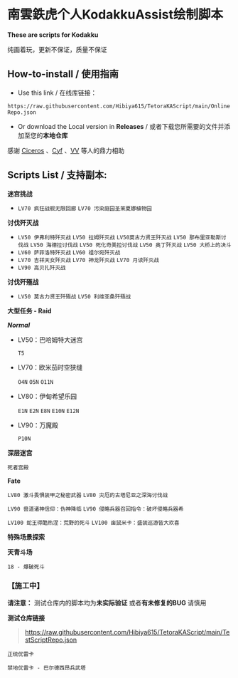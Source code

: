 # 南雲鉄虎个人KodakkuAssist绘制脚本

**These are scripts for Kodakku**

纯画着玩，更新不保证，质量不保证

## How-to-install  /  使用指南
- Use this link / 在线库链接： 

```https://raw.githubusercontent.com/Hibiya615/TetoraKAScript/main/OnlineRepo.json```

- Or download the Local version in **Releases** / 或者下载您所需要的文件并添加至您的**本地仓库**


感谢 [Ciceros](https://github.com/AdmiralLvtzov) 、[Cyf](https://github.com/cyf5119) 、[VV](https://github.com/VeeverSW) 等人的鼎力相助

## Scripts List   /  支持副本:

**迷宫挑战**

- `LV70 疯狂战舰无限回廊` `LV70 污染庭园圣茉夏娜植物园`

**讨伐歼灭战**

- `LV50 伊弗利特歼灭战` `LV50 拉姆歼灭战` `LV50莫古力贤王歼灭战` `LV50 那布里亚勒斯讨伐战` `LV50 海德拉讨伐战` `LV50 死化奇美拉讨伐战` `LV50 奥丁歼灭战` `LV50 大桥上的决斗`
- `LV60 萨菲洛特歼灭战` `LV60 祖尔宛歼灭战`
- `LV70 吉祥天女歼灭战` `LV70 神龙歼灭战` `LV70 月读歼灭战`
- `LV90 高贝扎歼灭战`

**讨伐歼殛战**

- `LV50 莫古力贤王歼殛战` `LV50 利维亚桑歼殛战`

**大型任务 - Raid**

***Normal***

- LV50：巴哈姆特大迷宫

  `T5`
- LV70：欧米茄时空狭缝

  `O4N` `O5N` `O11N`
- LV80：伊甸希望乐园

  `E1N` `E2N` `E8N` `E10N` `E12N`

- LV90：万魔殿

  `P10N`

**深层迷宫**

`死者宫殿`

**Fate**

`LV80 激斗畏惧装甲之秘密武器` `LV80 灾厄的古塔尼亚之深海讨伐战`

`LV90 兽道诸神信仰：伪神降临` `LV90 侵略兵器召回指令：破坏侵略兵器希`

`LV100 蛇王得酷热涅：荒野的死斗` `LV100 亩鼠米卡：盛装巡游皆大欢喜`

**特殊场景探索**

**天青斗场**

`18 - 爆破死斗`


### 【施工中】

**请注意：** 测试仓库内的脚本均为**未实际验证** 或者**有未修复的BUG** 请慎用

**测试仓库链接**

> https://raw.githubusercontent.com/Hibiya615/TetoraKAScript/main/TestScriptRepo.json

`正统优雷卡`

`禁地优雷卡 - 巴尔德西昂兵武塔`